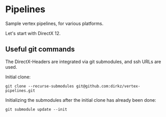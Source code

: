 # Pipelines

Sample vertex pipelines, for various platforms.

Let's start with DirectX 12.

## Useful git commands

The DirectX-Headers are integrated via git submodules, and ssh URLs are used.

Initial clone:

`git clone --recurse-submodules git@github.com:dirkz/vertex-pipelines.git`

Initializing the submodules after the initial clone has already been done:

`git submodule update --init`

